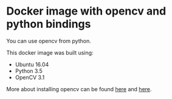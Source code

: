 # Docker image with opencv and python bindings

You can use opencv from python.

This docker image was built using:
* Ubuntu 16.04
* Python 3.5
* OpenCV 3.1

More about installing opencv can be found [here](http://docs.opencv.org/trunk/d7/d9f/tutorial_linux_install.html) and [here](http://www.pyimagesearch.com/2016/10/24/ubuntu-16-04-how-to-install-opencv/).
